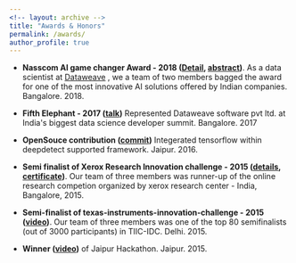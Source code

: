 ```yaml
---
<!-- layout: archive -->
title: "Awards & Honors"
permalink: /awards/
author_profile: true
---
```


* **Nasscom AI game changer Award - 2018 ([Detail](https://kyrs.github.io/files/nasscom-ai-primer-2018.pdf), [abstract](http://kyrs.github.io/files/counterfiet.pdf))**. As a data scientist at [Dataweave](https://dataweave.com/) , we a team of two members bagged the award for one of the most innovative AI solutions offered by Indian companies. Bangalore. 2018. 

* **Fifth Elephant - 2017 ([talk](https://www.youtube.com/watch?v=Gffq_S_od5E))** Represented Dataweave software pvt ltd. at India's biggest data science developer summit. Bangalore. 2017
* **OpenSouce contribution ([commit](https://github.com/jolibrain/deepdetect/pull/103))** Integerated tensorflow within deepdetect supported framework. Jaipur. 2016.
* **Semi finalist of Xerox Research Innovation challenge - 2015 ([details](https://www.hackerrank.com/xerox-research-innovation-challenge-2015/), [certificate](http://kyrs.github.io/files/xerox_certificate.jpeg))**.  Our team of three members was runner-up of the online research competion organized by xerox research center - India, Bangalore, 2015.
* **Semi-finalist of texas-instruments-innovation-challenge - 2015 ([video](https://www.youtube.com/watch?v=wbyoTp0O2eM))**.  Our team of three members was one of the top 80 semifinalists (out of 3000 participants) in TIIC-IDC. Delhi. 2015.
* **Winner ([video](https://www.youtube.com/watch?v=UVAbqjEhVgA))**  of Jaipur Hackathon. Jaipur. 2015.

